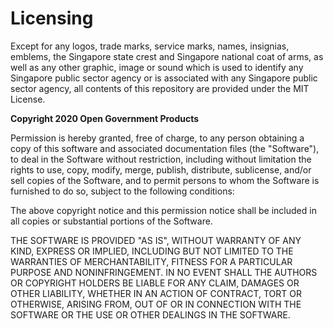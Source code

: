 # Licensing

Except for any logos, trade marks, service marks, names, insignias, emblems, the Singapore state crest and Singapore national coat of arms, as well as any other graphic, image or sound which is used to identify any Singapore public sector agency or is associated with any Singapore public sector agency, all contents of this repository are provided under the MIT License.

**Copyright 2020 Open Government Products**

Permission is hereby granted, free of charge, to any person obtaining a copy of this software and associated documentation files (the "Software"), to deal in the Software without restriction, including without limitation the rights to use, copy, modify, merge, publish, distribute, sublicense, and/or sell copies of the Software, and to permit persons to whom the Software is furnished to do so, subject to the following conditions:

The above copyright notice and this permission notice shall be included in all copies or substantial portions of the Software.

THE SOFTWARE IS PROVIDED "AS IS", WITHOUT WARRANTY OF ANY KIND, EXPRESS OR IMPLIED, INCLUDING BUT NOT LIMITED TO THE WARRANTIES OF MERCHANTABILITY, FITNESS FOR A PARTICULAR PURPOSE AND NONINFRINGEMENT. IN NO EVENT SHALL THE AUTHORS OR COPYRIGHT HOLDERS BE LIABLE FOR ANY CLAIM, DAMAGES OR OTHER LIABILITY, WHETHER IN AN ACTION OF CONTRACT, TORT OR OTHERWISE, ARISING FROM, OUT OF OR IN CONNECTION WITH THE SOFTWARE OR THE USE OR OTHER DEALINGS IN THE SOFTWARE.
